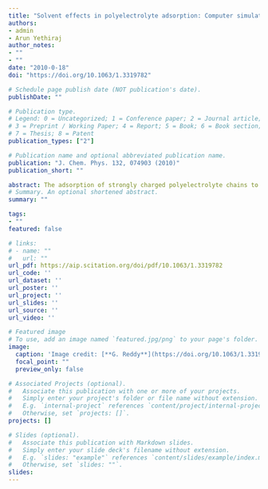 ```yaml
---
title: "Solvent effects in polyelectrolyte adsorption: Computer simulations with explicit and implicit solvent"
authors:
- admin
- Arun Yethiraj
author_notes:
- ""
- ""
date: "2010-0-18"
doi: "https://doi.org/10.1063/1.3319782"

# Schedule page publish date (NOT publication's date).
publishDate: ""

# Publication type.
# Legend: 0 = Uncategorized; 1 = Conference paper; 2 = Journal article;
# 3 = Preprint / Working Paper; 4 = Report; 5 = Book; 6 = Book section;
# 7 = Thesis; 8 = Patent
publication_types: ["2"]

# Publication name and optional abbreviated publication name.
publication: "J. Chem. Phys. 132, 074903 (2010)"
publication_short: ""

abstract: The adsorption of strongly charged polyelectrolyte chains to an oppositely charged planar surface is studied using computer simulation. In addition to an explicit solvent model, two implicit solvent models are considered: one where the solvent induces an implicit Lennard-Jones (ILJ) interaction between polymer sites and one where the solvent induces a many body interaction that depends on the solvent accessible surface area (SASA) of the monomers. Molecular and Brownian dynamics simulations are reported for the explicit and implicit solvent models, respectively. All three models give similar results for the adsorption of the chains in good solvent. The electrostatic attraction between the surface and the polymers is not sufficient to drive the strong adsorption that is seen in experiments. In poor solvents, the models give different results for the adsorption excess and the mechanism for polyelectrolyte adsorption. With explicit solvent, thick adsorbed layers are formed at both charged and neutral surfaces. With the SASA model, adsorbed layers are formed on the charged but not on the neutral surface. With the ILJ model, adsorbed layers are not formed on any surfaces. The results show that the solvent plays a dominant role in the adsorption of polyelectrolytes under poor solvent conditions and that many-body solvent effects have a qualitative effect on the adsorption characteristics and mechanism. In particular, SASA and depletion effects could possibly play an important role; the former can be incorporated in the SASA model, but the latter cannot. The results suggest that accurate computational models for polymer adsorption under poor solvent conditions must incorporate the solvent explicitly.
# Summary. An optional shortened abstract.
summary: ""

tags:
- ""
featured: false

# links:
# - name: ""
#   url: ""
url_pdf: https://aip.scitation.org/doi/pdf/10.1063/1.3319782
url_code: ''
url_dataset: ''
url_poster: ''
url_project: ''
url_slides: ''
url_source: ''
url_video: ''

# Featured image
# To use, add an image named `featured.jpg/png` to your page's folder. 
image:
  caption: 'Image credit: [**G. Reddy**](https://doi.org/10.1063/1.3319782)'
  focal_point: ""
  preview_only: false

# Associated Projects (optional).
#   Associate this publication with one or more of your projects.
#   Simply enter your project's folder or file name without extension.
#   E.g. `internal-project` references `content/project/internal-project/index.md`.
#   Otherwise, set `projects: []`.
projects: []

# Slides (optional).
#   Associate this publication with Markdown slides.
#   Simply enter your slide deck's filename without extension.
#   E.g. `slides: "example"` references `content/slides/example/index.md`.
#   Otherwise, set `slides: ""`.
slides:
---
```


